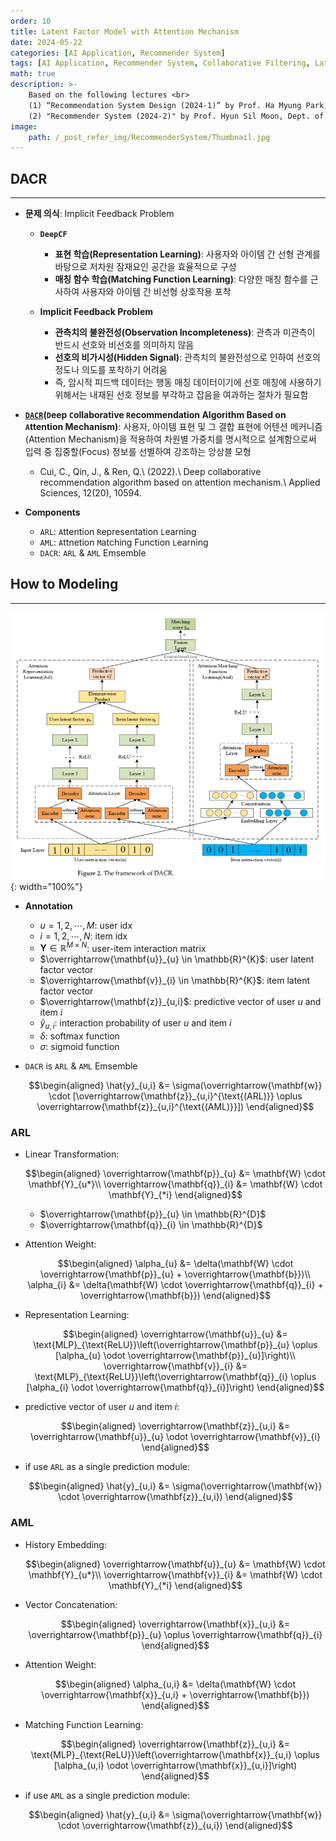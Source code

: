 ```yaml
---
order: 10
title: Latent Factor Model with Attention Mechanism
date: 2024-05-22
categories: [AI Application, Recommender System]
tags: [AI Application, Recommender System, Collaborative Filtering, Latent Factor Model, MLP, Attention Mechanism]
math: true
description: >-
    Based on the following lectures <br>
    (1) “Recommendation System Design (2024-1)” by Prof. Ha Myung Park, Dept. of Artificial Intelligence. College of SW, Kookmin Univ. <br>
    (2) "Recommender System (2024-2)" by Prof. Hyun Sil Moon, Dept. of Data Science, The Grad. School, Kookmin Univ.
image:
    path: /_post_refer_img/RecommenderSystem/Thumbnail.jpg
---
```


## DACR
-----

- **문제 의식**: Implicit Feedback Problem
    - **`DeepCF`**
        - **표현 학습(Representation Learning)**: 사용자와 아이템 간 선형 관계를 바탕으로 저차원 잠재요인 공간을 효율적으로 구성
        - **매칭 함수 학습(Matching Function Learning)**: 다양한 매칭 함수를 근사하여 사용자와 아이템 간 비선형 상호작용 포착

    - **Implicit Feedback Problem**
        - **관측치의 불완전성(Observation Incompleteness)**: 관측과 미관측이 반드시 선호와 비선호를 의미하지 않음
        - **선호의 비가시성(Hidden Signal)**: 관측치의 불완전성으로 인하여 선호의 정도나 의도를 포착하기 어려움
        - 즉, 암시적 피드백 데이터는 행동 매칭 데이터이기에 선호 매칭에 사용하기 위해서는 내재된 선호 정보를 부각하고 잡음을 여과하는 절차가 필요함

- **[`DACR`](https://doi.org/10.3390/app122010594)(`D`eep `C`ollaborative `R`ecommendation Algorithm Based on `A`ttention Mechanism)**: 사용자, 아이템 표현 및 그 결합 표현에 어텐션 메커니즘(Attention Mechanism)을 적용하여 차원별 가중치를 명시적으로 설계함으로써 입력 중 집중할(Focus) 정보를 선별하여 강조하는 앙상블 모형
    - Cui, C., Qin, J., & Ren, Q.\\
    (2022).\\
    Deep collaborative recommendation algorithm based on attention mechanism.\\
    Applied Sciences, 12(20), 10594.

- **Components**
    - `ARL`: `A`ttention `R`epresentation `L`earning
    - `AML`: `A`ttnetion `M`atching Function `L`earning
    - `DACR`: `ARL` & `AML` Emsemble

## How to Modeling
-----

![02](/_post_refer_img/RecommenderSystem/10-01.png){: width="100%"}

- **Annotation**
    - $u=1,2,\cdots,M$: user idx
    - $i=1,2,\cdots,N$: item idx
    - $\mathbf{Y} \in \mathbb{R}^{M \times N}$: user-item interaction matrix
    - $\overrightarrow{\mathbf{u}}_{u} \in \mathbb{R}^{K}$: user latent factor vector
    - $\overrightarrow{\mathbf{v}}_{i} \in \mathbb{R}^{K}$: item latent factor vector
    - $\overrightarrow{\mathbf{z}}_{u,i}$: predictive vector of user $u$ and item $i$
    - $\hat{y}_{u,i}$: interaction probability of user $u$ and item $i$
    - $\delta$: softmax function
    - $\sigma$: sigmoid function

- `DACR` is `ARL` & `AML` Emsemble

    $$\begin{aligned}
    \hat{y}_{u,i}
    &= \sigma(\overrightarrow{\mathbf{w}} \cdot [\overrightarrow{\mathbf{z}}_{u,i}^{\text{(ARL)}} \oplus \overrightarrow{\mathbf{z}}_{u,i}^{\text{(AML)}}])
    \end{aligned}$$

### ARL

- Linear Transformation:

    $$\begin{aligned}
    \overrightarrow{\mathbf{p}}_{u}
    &= \mathbf{W} \cdot \mathbf{Y}_{u*}\\
    \overrightarrow{\mathbf{q}}_{i}
    &= \mathbf{W} \cdot \mathbf{Y}_{*i}
    \end{aligned}$$

    - $\overrightarrow{\mathbf{p}}_{u} \in \mathbb{R}^{D}$
    - $\overrightarrow{\mathbf{q}}_{i} \in \mathbb{R}^{D}$

- Attention Weight:

    $$\begin{aligned}
    \alpha_{u}
    &= \delta(\mathbf{W} \cdot \overrightarrow{\mathbf{p}}_{u} + \overrightarrow{\mathbf{b}})\\
    \alpha_{i}
    &= \delta(\mathbf{W} \cdot \overrightarrow{\mathbf{q}}_{i} + \overrightarrow{\mathbf{b}})
    \end{aligned}$$

- Representation Learning:

    $$\begin{aligned}
    \overrightarrow{\mathbf{u}}_{u}
    &= \text{MLP}_{\text{ReLU}}\left(\overrightarrow{\mathbf{p}}_{u} \oplus [\alpha_{u} \odot \overrightarrow{\mathbf{p}}_{u}]\right)\\
    \overrightarrow{\mathbf{v}}_{i}
    &= \text{MLP}_{\text{ReLU}}\left(\overrightarrow{\mathbf{q}}_{i} \oplus [\alpha_{i} \odot \overrightarrow{\mathbf{q}}_{i}]\right)
    \end{aligned}$$

- predictive vector of user $u$ and item $i$:

    $$\begin{aligned}
    \overrightarrow{\mathbf{z}}_{u,i}
    &= \overrightarrow{\mathbf{u}}_{u} \odot \overrightarrow{\mathbf{v}}_{i}
    \end{aligned}$$

- if use `ARL` as a single prediction module:

    $$\begin{aligned}
    \hat{y}_{u,i}
    &= \sigma(\overrightarrow{\mathbf{w}} \cdot \overrightarrow{\mathbf{z}}_{u,i})
    \end{aligned}$$

### AML

- History Embedding:

    $$\begin{aligned}
    \overrightarrow{\mathbf{u}}_{u}
    &= \mathbf{W} \cdot \mathbf{Y}_{u*}\\
    \overrightarrow{\mathbf{v}}_{i}
    &= \mathbf{W} \cdot \mathbf{Y}_{*i}
    \end{aligned}$$

- Vector Concatenation:

    $$\begin{aligned}
    \overrightarrow{\mathbf{x}}_{u,i}
    &= \overrightarrow{\mathbf{p}}_{u} \oplus \overrightarrow{\mathbf{q}}_{i}
    \end{aligned}$$

- Attention Weight:

    $$\begin{aligned}
    \alpha_{u,i}
    &= \delta(\mathbf{W} \cdot \overrightarrow{\mathbf{x}}_{u,i} + \overrightarrow{\mathbf{b}})
    \end{aligned}$$

- Matching Function Learning:

    $$\begin{aligned}
    \overrightarrow{\mathbf{z}}_{u,i}
    &= \text{MLP}_{\text{ReLU}}\left(\overrightarrow{\mathbf{x}}_{u,i} \oplus [\alpha_{u,i} \odot \overrightarrow{\mathbf{x}}_{u,i}]\right)
    \end{aligned}$$

- if use `AML` as a single prediction module:

    $$\begin{aligned}
    \hat{y}_{u,i}
    &= \sigma(\overrightarrow{\mathbf{w}} \cdot \overrightarrow{\mathbf{z}}_{u,i})
    \end{aligned}$$